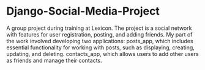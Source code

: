 # Django-Social-Media-Project
A group project during training at Lexicon. 
The project is a social network with features for user registration, posting, and adding friends.
My part of the work involved developing two applications:
    posts_app, which includes essential functionality for working with posts, such as displaying, creating, updating, and deleting.
    contacts_app, which allows users to add other users as friends and manage their contacts.
